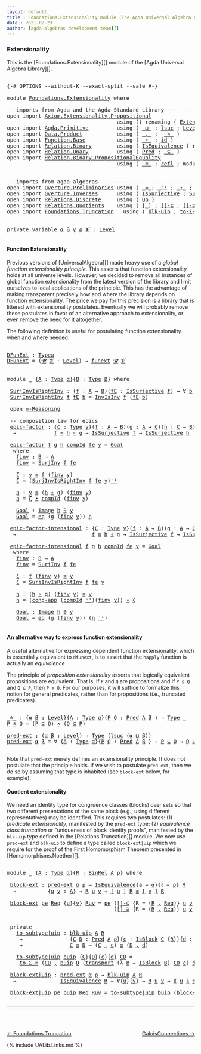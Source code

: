 ```yaml
---
layout: default
title : Foundations.Extensionality module (The Agda Universal Algebra Library)
date : 2021-02-23
author: [agda-algebras development team][]
---
```


### <a id="extensionality">Extensionality</a>

This is the [Foundations.Extensionality][] module of the [Agda Universal Algebra Library][].

<pre class="Agda">

<a id="321" class="Symbol">{-#</a> <a id="325" class="Keyword">OPTIONS</a> <a id="333" class="Pragma">--without-K</a> <a id="345" class="Pragma">--exact-split</a> <a id="359" class="Pragma">--safe</a> <a id="366" class="Symbol">#-}</a>

<a id="371" class="Keyword">module</a> <a id="378" href="Foundations.Extensionality.html" class="Module">Foundations.Extensionality</a> <a id="405" class="Keyword">where</a>

<a id="412" class="Comment">-- imports from Agda and the Agda Standard Library ------------------------------------</a>
<a id="500" class="Keyword">open</a> <a id="505" class="Keyword">import</a> <a id="512" href="Axiom.Extensionality.Propositional.html" class="Module">Axiom.Extensionality.Propositional</a>
                                   <a id="582" class="Keyword">using</a> <a id="588" class="Symbol">()</a> <a id="591" class="Keyword">renaming</a> <a id="600" class="Symbol">(</a> <a id="602" href="Axiom.Extensionality.Propositional.html#741" class="Function">Extensionality</a> <a id="617" class="Symbol">to</a> <a id="620" class="Function">funext</a> <a id="627" class="Symbol">)</a>
<a id="629" class="Keyword">open</a> <a id="634" class="Keyword">import</a> <a id="641" href="Agda.Primitive.html" class="Module">Agda.Primitive</a>         <a id="664" class="Keyword">using</a> <a id="670" class="Symbol">(</a> <a id="672" href="Agda.Primitive.html#810" class="Primitive Operator">_⊔_</a> <a id="676" class="Symbol">;</a> <a id="678" href="Agda.Primitive.html#780" class="Primitive">lsuc</a> <a id="683" class="Symbol">;</a> <a id="685" href="Agda.Primitive.html#597" class="Postulate">Level</a> <a id="691" class="Symbol">)</a> <a id="693" class="Keyword">renaming</a> <a id="702" class="Symbol">(</a> <a id="704" href="Agda.Primitive.html#326" class="Primitive">Set</a> <a id="708" class="Symbol">to</a> <a id="711" class="Primitive">Type</a> <a id="716" class="Symbol">;</a> <a id="718" href="Agda.Primitive.html#381" class="Primitive">Setω</a> <a id="723" class="Symbol">to</a> <a id="726" class="Primitive">Typeω</a> <a id="732" class="Symbol">)</a>
<a id="734" class="Keyword">open</a> <a id="739" class="Keyword">import</a> <a id="746" href="Data.Product.html" class="Module">Data.Product</a>           <a id="769" class="Keyword">using</a> <a id="775" class="Symbol">(</a> <a id="777" href="Agda.Builtin.Sigma.html#236" class="InductiveConstructor Operator">_,_</a> <a id="781" class="Symbol">;</a>  <a id="784" href="Data.Product.html#1167" class="Function Operator">_×_</a> <a id="788" class="Symbol">)</a>
<a id="790" class="Keyword">open</a> <a id="795" class="Keyword">import</a> <a id="802" href="Function.Base.html" class="Module">Function.Base</a>          <a id="825" class="Keyword">using</a> <a id="831" class="Symbol">(</a> <a id="833" href="Function.Base.html#1031" class="Function Operator">_∘_</a> <a id="837" class="Symbol">;</a> <a id="839" href="Function.Base.html#615" class="Function">id</a> <a id="842" class="Symbol">)</a>
<a id="844" class="Keyword">open</a> <a id="849" class="Keyword">import</a> <a id="856" href="Relation.Binary.html" class="Module">Relation.Binary</a>        <a id="879" class="Keyword">using</a> <a id="885" class="Symbol">(</a> <a id="887" href="Relation.Binary.Structures.html#1522" class="Record">IsEquivalence</a> <a id="901" class="Symbol">)</a> <a id="903" class="Keyword">renaming</a> <a id="912" class="Symbol">(</a> <a id="914" href="Relation.Binary.Core.html#882" class="Function">Rel</a> <a id="918" class="Symbol">to</a> <a id="921" class="Function">BinRel</a> <a id="928" class="Symbol">)</a>
<a id="930" class="Keyword">open</a> <a id="935" class="Keyword">import</a> <a id="942" href="Relation.Unary.html" class="Module">Relation.Unary</a>         <a id="965" class="Keyword">using</a> <a id="971" class="Symbol">(</a> <a id="973" href="Relation.Unary.html#1101" class="Function">Pred</a> <a id="978" class="Symbol">;</a> <a id="980" href="Relation.Unary.html#1742" class="Function Operator">_⊆_</a> <a id="984" class="Symbol">)</a>
<a id="986" class="Keyword">open</a> <a id="991" class="Keyword">import</a> <a id="998" href="Relation.Binary.PropositionalEquality.html" class="Module">Relation.Binary.PropositionalEquality</a>
                                   <a id="1071" class="Keyword">using</a> <a id="1077" class="Symbol">(</a> <a id="1079" href="Agda.Builtin.Equality.html#151" class="Datatype Operator">_≡_</a> <a id="1083" class="Symbol">;</a> <a id="1085" href="Agda.Builtin.Equality.html#208" class="InductiveConstructor">refl</a> <a id="1090" class="Symbol">;</a> <a id="1092" class="Keyword">module</a> <a id="1099" href="Relation.Binary.PropositionalEquality.Core.html#2708" class="Module">≡-Reasoning</a> <a id="1111" class="Symbol">;</a> <a id="1113" href="Relation.Binary.PropositionalEquality.Core.html#1461" class="Function">cong-app</a> <a id="1122" class="Symbol">)</a>


<a id="1126" class="Comment">-- imports from agda-algebras --------------------------------------------------------------</a>
<a id="1219" class="Keyword">open</a> <a id="1224" class="Keyword">import</a> <a id="1231" href="Overture.Preliminaries.html" class="Module">Overture.Preliminaries</a> <a id="1254" class="Keyword">using</a> <a id="1260" class="Symbol">(</a> <a id="1262" href="Overture.Preliminaries.html#9370" class="Function Operator">_≈_</a><a id="1265" class="Symbol">;</a> <a id="1267" href="Overture.Preliminaries.html#4949" class="Function Operator">_⁻¹</a> <a id="1271" class="Symbol">;</a> <a id="1273" href="Overture.Preliminaries.html#5275" class="Function Operator">_∙_</a> <a id="1277" class="Symbol">;</a> <a id="1279" href="Overture.Preliminaries.html#10089" class="Function">transport</a> <a id="1289" class="Symbol">)</a>
<a id="1291" class="Keyword">open</a> <a id="1296" class="Keyword">import</a> <a id="1303" href="Overture.Inverses.html" class="Module">Overture.Inverses</a>      <a id="1326" class="Keyword">using</a> <a id="1332" class="Symbol">(</a> <a id="1334" href="Overture.Inverses.html#3227" class="Function">IsSurjective</a> <a id="1347" class="Symbol">;</a> <a id="1349" href="Overture.Inverses.html#3483" class="Function">SurjInv</a> <a id="1357" class="Symbol">;</a> <a id="1359" href="Overture.Inverses.html#1934" class="Function">InvIsInv</a> <a id="1368" class="Symbol">;</a> <a id="1370" href="Overture.Inverses.html#1171" class="Datatype Operator">Image_∋_</a> <a id="1379" class="Symbol">;</a> <a id="1381" href="Overture.Inverses.html#1219" class="InductiveConstructor">eq</a> <a id="1384" class="Symbol">)</a>
<a id="1386" class="Keyword">open</a> <a id="1391" class="Keyword">import</a> <a id="1398" href="Relations.Discrete.html" class="Module">Relations.Discrete</a>     <a id="1421" class="Keyword">using</a> <a id="1427" class="Symbol">(</a> <a id="1429" href="Relations.Discrete.html#5506" class="Function">Op</a> <a id="1432" class="Symbol">)</a>
<a id="1434" class="Keyword">open</a> <a id="1439" class="Keyword">import</a> <a id="1446" href="Relations.Quotients.html" class="Module">Relations.Quotients</a>    <a id="1469" class="Keyword">using</a> <a id="1475" class="Symbol">(</a> <a id="1477" href="Relations.Quotients.html#3797" class="Function Operator">[_]</a> <a id="1481" class="Symbol">;</a> <a id="1483" href="Relations.Quotients.html#5698" class="Function">[]-⊆</a> <a id="1488" class="Symbol">;</a> <a id="1490" href="Relations.Quotients.html#5849" class="Function">[]-⊇</a> <a id="1495" class="Symbol">;</a> <a id="1497" href="Relations.Quotients.html#4462" class="Record">IsBlock</a> <a id="1505" class="Symbol">;</a> <a id="1507" href="Relations.Quotients.html#5179" class="Function Operator">⟪_⟫</a> <a id="1511" class="Symbol">)</a>
<a id="1513" class="Keyword">open</a> <a id="1518" class="Keyword">import</a> <a id="1525" href="Foundations.Truncation.html" class="Module">Foundations.Truncation</a>   <a id="1550" class="Keyword">using</a> <a id="1556" class="Symbol">(</a> <a id="1558" href="Foundations.Truncation.html#10844" class="Function">blk-uip</a> <a id="1566" class="Symbol">;</a> <a id="1568" href="Foundations.Truncation.html#7038" class="Function">to-Σ-≡</a> <a id="1575" class="Symbol">)</a>


<a id="1579" class="Keyword">private</a> <a id="1587" class="Keyword">variable</a> <a id="1596" href="Foundations.Extensionality.html#1596" class="Generalizable">α</a> <a id="1598" href="Foundations.Extensionality.html#1598" class="Generalizable">β</a> <a id="1600" href="Foundations.Extensionality.html#1600" class="Generalizable">γ</a> <a id="1602" href="Foundations.Extensionality.html#1602" class="Generalizable">ρ</a> <a id="1604" href="Foundations.Extensionality.html#1604" class="Generalizable">𝓥</a> <a id="1606" class="Symbol">:</a> <a id="1608" href="Agda.Primitive.html#597" class="Postulate">Level</a>

</pre>

#### <a id="function-extensionality">Function Extensionality</a>


Previous versions of [UniversalAlgebra][] made heavy use of a *global function extensionality principle*. This asserts that function extensionality holds at all universe levels.
However, we decided to remove all instances of global function extensionality from the latest version of the library and limit ourselves to local applications of the principle. This has the advantage of making transparent precisely how and where the library depends on function extensionality. The price we pay for this precision is a library that is littered with extensionality postulates. Eventually we will probably remove these postulates in favor of an alternative approach to extensionality, or even remove the need for it altogether.

The following definition is useful for postulating function extensionality when and where needed.

<pre class="Agda">

<a id="DFunExt"></a><a id="2528" href="Foundations.Extensionality.html#2528" class="Function">DFunExt</a> <a id="2536" class="Symbol">:</a> <a id="2538" href="Foundations.Extensionality.html#726" class="Primitive">Typeω</a>
<a id="2544" href="Foundations.Extensionality.html#2528" class="Function">DFunExt</a> <a id="2552" class="Symbol">=</a> <a id="2554" class="Symbol">(</a><a id="2555" href="Foundations.Extensionality.html#2555" class="Bound">𝓤</a> <a id="2557" href="Foundations.Extensionality.html#2557" class="Bound">𝓥</a> <a id="2559" class="Symbol">:</a> <a id="2561" href="Agda.Primitive.html#597" class="Postulate">Level</a><a id="2566" class="Symbol">)</a> <a id="2568" class="Symbol">→</a> <a id="2570" href="Foundations.Extensionality.html#620" class="Function">funext</a> <a id="2577" href="Foundations.Extensionality.html#2555" class="Bound">𝓤</a> <a id="2579" href="Foundations.Extensionality.html#2557" class="Bound">𝓥</a>


<a id="2583" class="Keyword">module</a> <a id="2590" href="Foundations.Extensionality.html#2590" class="Module">_</a> <a id="2592" class="Symbol">{</a><a id="2593" href="Foundations.Extensionality.html#2593" class="Bound">A</a> <a id="2595" class="Symbol">:</a> <a id="2597" href="Foundations.Extensionality.html#711" class="Primitive">Type</a> <a id="2602" href="Foundations.Extensionality.html#1596" class="Generalizable">α</a><a id="2603" class="Symbol">}{</a><a id="2605" href="Foundations.Extensionality.html#2605" class="Bound">B</a> <a id="2607" class="Symbol">:</a> <a id="2609" href="Foundations.Extensionality.html#711" class="Primitive">Type</a> <a id="2614" href="Foundations.Extensionality.html#1598" class="Generalizable">β</a><a id="2615" class="Symbol">}</a> <a id="2617" class="Keyword">where</a>

 <a id="2625" href="Foundations.Extensionality.html#2625" class="Function">SurjInvIsRightInv</a> <a id="2643" class="Symbol">:</a> <a id="2645" class="Symbol">(</a><a id="2646" href="Foundations.Extensionality.html#2646" class="Bound">f</a> <a id="2648" class="Symbol">:</a> <a id="2650" href="Foundations.Extensionality.html#2593" class="Bound">A</a> <a id="2652" class="Symbol">→</a> <a id="2654" href="Foundations.Extensionality.html#2605" class="Bound">B</a><a id="2655" class="Symbol">)(</a><a id="2657" href="Foundations.Extensionality.html#2657" class="Bound">fE</a> <a id="2660" class="Symbol">:</a> <a id="2662" href="Overture.Inverses.html#3227" class="Function">IsSurjective</a> <a id="2675" href="Foundations.Extensionality.html#2646" class="Bound">f</a><a id="2676" class="Symbol">)</a> <a id="2678" class="Symbol">→</a> <a id="2680" class="Symbol">∀</a> <a id="2682" href="Foundations.Extensionality.html#2682" class="Bound">b</a> <a id="2684" class="Symbol">→</a> <a id="2686" href="Foundations.Extensionality.html#2646" class="Bound">f</a> <a id="2688" class="Symbol">((</a><a id="2690" href="Overture.Inverses.html#3483" class="Function">SurjInv</a> <a id="2698" href="Foundations.Extensionality.html#2646" class="Bound">f</a> <a id="2700" href="Foundations.Extensionality.html#2657" class="Bound">fE</a><a id="2702" class="Symbol">)</a> <a id="2704" href="Foundations.Extensionality.html#2682" class="Bound">b</a><a id="2705" class="Symbol">)</a> <a id="2707" href="Agda.Builtin.Equality.html#151" class="Datatype Operator">≡</a> <a id="2709" href="Foundations.Extensionality.html#2682" class="Bound">b</a>
 <a id="2712" href="Foundations.Extensionality.html#2625" class="Function">SurjInvIsRightInv</a> <a id="2730" href="Foundations.Extensionality.html#2730" class="Bound">f</a> <a id="2732" href="Foundations.Extensionality.html#2732" class="Bound">fE</a> <a id="2735" href="Foundations.Extensionality.html#2735" class="Bound">b</a> <a id="2737" class="Symbol">=</a> <a id="2739" href="Overture.Inverses.html#1934" class="Function">InvIsInv</a> <a id="2748" href="Foundations.Extensionality.html#2730" class="Bound">f</a> <a id="2750" class="Symbol">(</a><a id="2751" href="Foundations.Extensionality.html#2732" class="Bound">fE</a> <a id="2754" href="Foundations.Extensionality.html#2735" class="Bound">b</a><a id="2755" class="Symbol">)</a>

 <a id="2759" class="Keyword">open</a> <a id="2764" href="Relation.Binary.PropositionalEquality.Core.html#2708" class="Module">≡-Reasoning</a>

 <a id="2778" class="Comment">-- composition law for epics</a>
 <a id="2808" href="Foundations.Extensionality.html#2808" class="Function">epic-factor</a> <a id="2820" class="Symbol">:</a> <a id="2822" class="Symbol">{</a><a id="2823" href="Foundations.Extensionality.html#2823" class="Bound">C</a> <a id="2825" class="Symbol">:</a> <a id="2827" href="Foundations.Extensionality.html#711" class="Primitive">Type</a> <a id="2832" href="Foundations.Extensionality.html#1600" class="Generalizable">γ</a><a id="2833" class="Symbol">}(</a><a id="2835" href="Foundations.Extensionality.html#2835" class="Bound">f</a> <a id="2837" class="Symbol">:</a> <a id="2839" href="Foundations.Extensionality.html#2593" class="Bound">A</a> <a id="2841" class="Symbol">→</a> <a id="2843" href="Foundations.Extensionality.html#2605" class="Bound">B</a><a id="2844" class="Symbol">)(</a><a id="2846" href="Foundations.Extensionality.html#2846" class="Bound">g</a> <a id="2848" class="Symbol">:</a> <a id="2850" href="Foundations.Extensionality.html#2593" class="Bound">A</a> <a id="2852" class="Symbol">→</a> <a id="2854" href="Foundations.Extensionality.html#2823" class="Bound">C</a><a id="2855" class="Symbol">)(</a><a id="2857" href="Foundations.Extensionality.html#2857" class="Bound">h</a> <a id="2859" class="Symbol">:</a> <a id="2861" href="Foundations.Extensionality.html#2823" class="Bound">C</a> <a id="2863" class="Symbol">→</a> <a id="2865" href="Foundations.Extensionality.html#2605" class="Bound">B</a><a id="2866" class="Symbol">)</a>
  <a id="2870" class="Symbol">→</a>            <a id="2883" href="Foundations.Extensionality.html#2835" class="Bound">f</a> <a id="2885" href="Overture.Preliminaries.html#9370" class="Function Operator">≈</a> <a id="2887" href="Foundations.Extensionality.html#2857" class="Bound">h</a> <a id="2889" href="Function.Base.html#1031" class="Function Operator">∘</a> <a id="2891" href="Foundations.Extensionality.html#2846" class="Bound">g</a> <a id="2893" class="Symbol">→</a> <a id="2895" href="Overture.Inverses.html#3227" class="Function">IsSurjective</a> <a id="2908" href="Foundations.Extensionality.html#2835" class="Bound">f</a> <a id="2910" class="Symbol">→</a> <a id="2912" href="Overture.Inverses.html#3227" class="Function">IsSurjective</a> <a id="2925" href="Foundations.Extensionality.html#2857" class="Bound">h</a>

 <a id="2929" href="Foundations.Extensionality.html#2808" class="Function">epic-factor</a> <a id="2941" href="Foundations.Extensionality.html#2941" class="Bound">f</a> <a id="2943" href="Foundations.Extensionality.html#2943" class="Bound">g</a> <a id="2945" href="Foundations.Extensionality.html#2945" class="Bound">h</a> <a id="2947" href="Foundations.Extensionality.html#2947" class="Bound">compId</a> <a id="2954" href="Foundations.Extensionality.html#2954" class="Bound">fe</a> <a id="2957" href="Foundations.Extensionality.html#2957" class="Bound">y</a> <a id="2959" class="Symbol">=</a> <a id="2961" href="Foundations.Extensionality.html#3132" class="Function">Goal</a>
  <a id="2968" class="Keyword">where</a>
   <a id="2977" href="Foundations.Extensionality.html#2977" class="Function">finv</a> <a id="2982" class="Symbol">:</a> <a id="2984" href="Foundations.Extensionality.html#2605" class="Bound">B</a> <a id="2986" class="Symbol">→</a> <a id="2988" href="Foundations.Extensionality.html#2593" class="Bound">A</a>
   <a id="2993" href="Foundations.Extensionality.html#2977" class="Function">finv</a> <a id="2998" class="Symbol">=</a> <a id="3000" href="Overture.Inverses.html#3483" class="Function">SurjInv</a> <a id="3008" href="Foundations.Extensionality.html#2941" class="Bound">f</a> <a id="3010" href="Foundations.Extensionality.html#2954" class="Bound">fe</a>

   <a id="3017" href="Foundations.Extensionality.html#3017" class="Function">ζ</a> <a id="3019" class="Symbol">:</a> <a id="3021" href="Foundations.Extensionality.html#2957" class="Bound">y</a> <a id="3023" href="Agda.Builtin.Equality.html#151" class="Datatype Operator">≡</a> <a id="3025" href="Foundations.Extensionality.html#2941" class="Bound">f</a> <a id="3027" class="Symbol">(</a><a id="3028" href="Foundations.Extensionality.html#2977" class="Function">finv</a> <a id="3033" href="Foundations.Extensionality.html#2957" class="Bound">y</a><a id="3034" class="Symbol">)</a>
   <a id="3039" href="Foundations.Extensionality.html#3017" class="Function">ζ</a> <a id="3041" class="Symbol">=</a> <a id="3043" class="Symbol">(</a><a id="3044" href="Foundations.Extensionality.html#2625" class="Function">SurjInvIsRightInv</a> <a id="3062" href="Foundations.Extensionality.html#2941" class="Bound">f</a> <a id="3064" href="Foundations.Extensionality.html#2954" class="Bound">fe</a> <a id="3067" href="Foundations.Extensionality.html#2957" class="Bound">y</a><a id="3068" class="Symbol">)</a><a id="3069" href="Overture.Preliminaries.html#4949" class="Function Operator">⁻¹</a>

   <a id="3076" href="Foundations.Extensionality.html#3076" class="Function">η</a> <a id="3078" class="Symbol">:</a> <a id="3080" href="Foundations.Extensionality.html#2957" class="Bound">y</a> <a id="3082" href="Agda.Builtin.Equality.html#151" class="Datatype Operator">≡</a> <a id="3084" class="Symbol">(</a><a id="3085" href="Foundations.Extensionality.html#2945" class="Bound">h</a> <a id="3087" href="Function.Base.html#1031" class="Function Operator">∘</a> <a id="3089" href="Foundations.Extensionality.html#2943" class="Bound">g</a><a id="3090" class="Symbol">)</a> <a id="3092" class="Symbol">(</a><a id="3093" href="Foundations.Extensionality.html#2977" class="Function">finv</a> <a id="3098" href="Foundations.Extensionality.html#2957" class="Bound">y</a><a id="3099" class="Symbol">)</a>
   <a id="3104" href="Foundations.Extensionality.html#3076" class="Function">η</a> <a id="3106" class="Symbol">=</a> <a id="3108" href="Foundations.Extensionality.html#3017" class="Function">ζ</a> <a id="3110" href="Overture.Preliminaries.html#5275" class="Function Operator">∙</a> <a id="3112" href="Foundations.Extensionality.html#2947" class="Bound">compId</a> <a id="3119" class="Symbol">(</a><a id="3120" href="Foundations.Extensionality.html#2977" class="Function">finv</a> <a id="3125" href="Foundations.Extensionality.html#2957" class="Bound">y</a><a id="3126" class="Symbol">)</a>

   <a id="3132" href="Foundations.Extensionality.html#3132" class="Function">Goal</a> <a id="3137" class="Symbol">:</a> <a id="3139" href="Overture.Inverses.html#1171" class="Datatype Operator">Image</a> <a id="3145" href="Foundations.Extensionality.html#2945" class="Bound">h</a> <a id="3147" href="Overture.Inverses.html#1171" class="Datatype Operator">∋</a> <a id="3149" href="Foundations.Extensionality.html#2957" class="Bound">y</a>
   <a id="3154" href="Foundations.Extensionality.html#3132" class="Function">Goal</a> <a id="3159" class="Symbol">=</a> <a id="3161" href="Overture.Inverses.html#1219" class="InductiveConstructor">eq</a> <a id="3164" class="Symbol">(</a><a id="3165" href="Foundations.Extensionality.html#2943" class="Bound">g</a> <a id="3167" class="Symbol">(</a><a id="3168" href="Foundations.Extensionality.html#2977" class="Function">finv</a> <a id="3173" href="Foundations.Extensionality.html#2957" class="Bound">y</a><a id="3174" class="Symbol">))</a> <a id="3177" href="Foundations.Extensionality.html#3076" class="Function">η</a>

 <a id="3181" href="Foundations.Extensionality.html#3181" class="Function">epic-factor-intensional</a> <a id="3205" class="Symbol">:</a> <a id="3207" class="Symbol">{</a><a id="3208" href="Foundations.Extensionality.html#3208" class="Bound">C</a> <a id="3210" class="Symbol">:</a> <a id="3212" href="Foundations.Extensionality.html#711" class="Primitive">Type</a> <a id="3217" href="Foundations.Extensionality.html#1600" class="Generalizable">γ</a><a id="3218" class="Symbol">}(</a><a id="3220" href="Foundations.Extensionality.html#3220" class="Bound">f</a> <a id="3222" class="Symbol">:</a> <a id="3224" href="Foundations.Extensionality.html#2593" class="Bound">A</a> <a id="3226" class="Symbol">→</a> <a id="3228" href="Foundations.Extensionality.html#2605" class="Bound">B</a><a id="3229" class="Symbol">)(</a><a id="3231" href="Foundations.Extensionality.html#3231" class="Bound">g</a> <a id="3233" class="Symbol">:</a> <a id="3235" href="Foundations.Extensionality.html#2593" class="Bound">A</a> <a id="3237" class="Symbol">→</a> <a id="3239" href="Foundations.Extensionality.html#3208" class="Bound">C</a><a id="3240" class="Symbol">)(</a><a id="3242" href="Foundations.Extensionality.html#3242" class="Bound">h</a> <a id="3244" class="Symbol">:</a> <a id="3246" href="Foundations.Extensionality.html#3208" class="Bound">C</a> <a id="3248" class="Symbol">→</a> <a id="3250" href="Foundations.Extensionality.html#2605" class="Bound">B</a><a id="3251" class="Symbol">)</a>
  <a id="3255" class="Symbol">→</a>                        <a id="3280" href="Foundations.Extensionality.html#3220" class="Bound">f</a> <a id="3282" href="Agda.Builtin.Equality.html#151" class="Datatype Operator">≡</a> <a id="3284" href="Foundations.Extensionality.html#3242" class="Bound">h</a> <a id="3286" href="Function.Base.html#1031" class="Function Operator">∘</a> <a id="3288" href="Foundations.Extensionality.html#3231" class="Bound">g</a> <a id="3290" class="Symbol">→</a> <a id="3292" href="Overture.Inverses.html#3227" class="Function">IsSurjective</a> <a id="3305" href="Foundations.Extensionality.html#3220" class="Bound">f</a> <a id="3307" class="Symbol">→</a> <a id="3309" href="Overture.Inverses.html#3227" class="Function">IsSurjective</a> <a id="3322" href="Foundations.Extensionality.html#3242" class="Bound">h</a>

 <a id="3326" href="Foundations.Extensionality.html#3181" class="Function">epic-factor-intensional</a> <a id="3350" href="Foundations.Extensionality.html#3350" class="Bound">f</a> <a id="3352" href="Foundations.Extensionality.html#3352" class="Bound">g</a> <a id="3354" href="Foundations.Extensionality.html#3354" class="Bound">h</a> <a id="3356" href="Foundations.Extensionality.html#3356" class="Bound">compId</a> <a id="3363" href="Foundations.Extensionality.html#3363" class="Bound">fe</a> <a id="3366" href="Foundations.Extensionality.html#3366" class="Bound">y</a> <a id="3368" class="Symbol">=</a> <a id="3370" href="Foundations.Extensionality.html#3552" class="Function">Goal</a>
  <a id="3377" class="Keyword">where</a>
   <a id="3386" href="Foundations.Extensionality.html#3386" class="Function">finv</a> <a id="3391" class="Symbol">:</a> <a id="3393" href="Foundations.Extensionality.html#2605" class="Bound">B</a> <a id="3395" class="Symbol">→</a> <a id="3397" href="Foundations.Extensionality.html#2593" class="Bound">A</a>
   <a id="3402" href="Foundations.Extensionality.html#3386" class="Function">finv</a> <a id="3407" class="Symbol">=</a> <a id="3409" href="Overture.Inverses.html#3483" class="Function">SurjInv</a> <a id="3417" href="Foundations.Extensionality.html#3350" class="Bound">f</a> <a id="3419" href="Foundations.Extensionality.html#3363" class="Bound">fe</a>

   <a id="3426" href="Foundations.Extensionality.html#3426" class="Function">ζ</a> <a id="3428" class="Symbol">:</a> <a id="3430" href="Foundations.Extensionality.html#3350" class="Bound">f</a> <a id="3432" class="Symbol">(</a><a id="3433" href="Foundations.Extensionality.html#3386" class="Function">finv</a> <a id="3438" href="Foundations.Extensionality.html#3366" class="Bound">y</a><a id="3439" class="Symbol">)</a> <a id="3441" href="Agda.Builtin.Equality.html#151" class="Datatype Operator">≡</a> <a id="3443" href="Foundations.Extensionality.html#3366" class="Bound">y</a>
   <a id="3448" href="Foundations.Extensionality.html#3426" class="Function">ζ</a> <a id="3450" class="Symbol">=</a> <a id="3452" href="Foundations.Extensionality.html#2625" class="Function">SurjInvIsRightInv</a> <a id="3470" href="Foundations.Extensionality.html#3350" class="Bound">f</a> <a id="3472" href="Foundations.Extensionality.html#3363" class="Bound">fe</a> <a id="3475" href="Foundations.Extensionality.html#3366" class="Bound">y</a>

   <a id="3481" href="Foundations.Extensionality.html#3481" class="Function">η</a> <a id="3483" class="Symbol">:</a> <a id="3485" class="Symbol">(</a><a id="3486" href="Foundations.Extensionality.html#3354" class="Bound">h</a> <a id="3488" href="Function.Base.html#1031" class="Function Operator">∘</a> <a id="3490" href="Foundations.Extensionality.html#3352" class="Bound">g</a><a id="3491" class="Symbol">)</a> <a id="3493" class="Symbol">(</a><a id="3494" href="Foundations.Extensionality.html#3386" class="Function">finv</a> <a id="3499" href="Foundations.Extensionality.html#3366" class="Bound">y</a><a id="3500" class="Symbol">)</a> <a id="3502" href="Agda.Builtin.Equality.html#151" class="Datatype Operator">≡</a> <a id="3504" href="Foundations.Extensionality.html#3366" class="Bound">y</a>
   <a id="3509" href="Foundations.Extensionality.html#3481" class="Function">η</a> <a id="3511" class="Symbol">=</a> <a id="3513" class="Symbol">(</a><a id="3514" href="Relation.Binary.PropositionalEquality.Core.html#1461" class="Function">cong-app</a> <a id="3523" class="Symbol">(</a><a id="3524" href="Foundations.Extensionality.html#3356" class="Bound">compId</a> <a id="3531" href="Overture.Preliminaries.html#4949" class="Function Operator">⁻¹</a><a id="3533" class="Symbol">)(</a><a id="3535" href="Foundations.Extensionality.html#3386" class="Function">finv</a> <a id="3540" href="Foundations.Extensionality.html#3366" class="Bound">y</a><a id="3541" class="Symbol">))</a> <a id="3544" href="Overture.Preliminaries.html#5275" class="Function Operator">∙</a> <a id="3546" href="Foundations.Extensionality.html#3426" class="Function">ζ</a>

   <a id="3552" href="Foundations.Extensionality.html#3552" class="Function">Goal</a> <a id="3557" class="Symbol">:</a> <a id="3559" href="Overture.Inverses.html#1171" class="Datatype Operator">Image</a> <a id="3565" href="Foundations.Extensionality.html#3354" class="Bound">h</a> <a id="3567" href="Overture.Inverses.html#1171" class="Datatype Operator">∋</a> <a id="3569" href="Foundations.Extensionality.html#3366" class="Bound">y</a>
   <a id="3574" href="Foundations.Extensionality.html#3552" class="Function">Goal</a> <a id="3579" class="Symbol">=</a> <a id="3581" href="Overture.Inverses.html#1219" class="InductiveConstructor">eq</a> <a id="3584" class="Symbol">(</a><a id="3585" href="Foundations.Extensionality.html#3352" class="Bound">g</a> <a id="3587" class="Symbol">(</a><a id="3588" href="Foundations.Extensionality.html#3386" class="Function">finv</a> <a id="3593" href="Foundations.Extensionality.html#3366" class="Bound">y</a><a id="3594" class="Symbol">))</a> <a id="3597" class="Symbol">(</a><a id="3598" href="Foundations.Extensionality.html#3481" class="Function">η</a> <a id="3600" href="Overture.Preliminaries.html#4949" class="Function Operator">⁻¹</a><a id="3602" class="Symbol">)</a>

</pre>


#### <a id="an-alternative-way-to-express-function-extensionality">An alternative way to express function extensionality</a>

A useful alternative for expressing dependent function extensionality, which is essentially equivalent to `dfunext`, is to assert that the `happly` function is actually an *equivalence*.


The principle of *proposition extensionality* asserts that logically equivalent propositions are equivalent.  That is, if `P` and `Q` are propositions and if `P ⊆ Q` and `Q ⊆ P`, then `P ≡ Q`. For our purposes, it will suffice to formalize this notion for general predicates, rather than for propositions (i.e., truncated predicates).

<pre class="Agda">

<a id="_≐_"></a><a id="4283" href="Foundations.Extensionality.html#4283" class="Function Operator">_≐_</a> <a id="4287" class="Symbol">:</a> <a id="4289" class="Symbol">{</a><a id="4290" href="Foundations.Extensionality.html#4290" class="Bound">α</a> <a id="4292" href="Foundations.Extensionality.html#4292" class="Bound">β</a> <a id="4294" class="Symbol">:</a> <a id="4296" href="Agda.Primitive.html#597" class="Postulate">Level</a><a id="4301" class="Symbol">}{</a><a id="4303" href="Foundations.Extensionality.html#4303" class="Bound">A</a> <a id="4305" class="Symbol">:</a> <a id="4307" href="Foundations.Extensionality.html#711" class="Primitive">Type</a> <a id="4312" href="Foundations.Extensionality.html#4290" class="Bound">α</a><a id="4313" class="Symbol">}(</a><a id="4315" href="Foundations.Extensionality.html#4315" class="Bound">P</a> <a id="4317" href="Foundations.Extensionality.html#4317" class="Bound">Q</a> <a id="4319" class="Symbol">:</a> <a id="4321" href="Relation.Unary.html#1101" class="Function">Pred</a> <a id="4326" href="Foundations.Extensionality.html#4303" class="Bound">A</a> <a id="4328" href="Foundations.Extensionality.html#4292" class="Bound">β</a> <a id="4330" class="Symbol">)</a> <a id="4332" class="Symbol">→</a> <a id="4334" href="Foundations.Extensionality.html#711" class="Primitive">Type</a> <a id="4339" class="Symbol">_</a>
<a id="4341" href="Foundations.Extensionality.html#4341" class="Bound">P</a> <a id="4343" href="Foundations.Extensionality.html#4283" class="Function Operator">≐</a> <a id="4345" href="Foundations.Extensionality.html#4345" class="Bound">Q</a> <a id="4347" class="Symbol">=</a> <a id="4349" class="Symbol">(</a><a id="4350" href="Foundations.Extensionality.html#4341" class="Bound">P</a> <a id="4352" href="Relation.Unary.html#1742" class="Function Operator">⊆</a> <a id="4354" href="Foundations.Extensionality.html#4345" class="Bound">Q</a><a id="4355" class="Symbol">)</a> <a id="4357" href="Data.Product.html#1167" class="Function Operator">×</a> <a id="4359" class="Symbol">(</a><a id="4360" href="Foundations.Extensionality.html#4345" class="Bound">Q</a> <a id="4362" href="Relation.Unary.html#1742" class="Function Operator">⊆</a> <a id="4364" href="Foundations.Extensionality.html#4341" class="Bound">P</a><a id="4365" class="Symbol">)</a>

<a id="pred-ext"></a><a id="4368" href="Foundations.Extensionality.html#4368" class="Function">pred-ext</a> <a id="4377" class="Symbol">:</a> <a id="4379" class="Symbol">(</a><a id="4380" href="Foundations.Extensionality.html#4380" class="Bound">α</a> <a id="4382" href="Foundations.Extensionality.html#4382" class="Bound">β</a> <a id="4384" class="Symbol">:</a> <a id="4386" href="Agda.Primitive.html#597" class="Postulate">Level</a><a id="4391" class="Symbol">)</a> <a id="4393" class="Symbol">→</a> <a id="4395" href="Foundations.Extensionality.html#711" class="Primitive">Type</a> <a id="4400" class="Symbol">(</a><a id="4401" href="Agda.Primitive.html#780" class="Primitive">lsuc</a> <a id="4406" class="Symbol">(</a><a id="4407" href="Foundations.Extensionality.html#4380" class="Bound">α</a> <a id="4409" href="Agda.Primitive.html#810" class="Primitive Operator">⊔</a> <a id="4411" href="Foundations.Extensionality.html#4382" class="Bound">β</a><a id="4412" class="Symbol">))</a>
<a id="4415" href="Foundations.Extensionality.html#4368" class="Function">pred-ext</a> <a id="4424" href="Foundations.Extensionality.html#4424" class="Bound">α</a> <a id="4426" href="Foundations.Extensionality.html#4426" class="Bound">β</a> <a id="4428" class="Symbol">=</a> <a id="4430" class="Symbol">∀</a> <a id="4432" class="Symbol">{</a><a id="4433" href="Foundations.Extensionality.html#4433" class="Bound">A</a> <a id="4435" class="Symbol">:</a> <a id="4437" href="Foundations.Extensionality.html#711" class="Primitive">Type</a> <a id="4442" href="Foundations.Extensionality.html#4424" class="Bound">α</a><a id="4443" class="Symbol">}{</a><a id="4445" href="Foundations.Extensionality.html#4445" class="Bound">P</a> <a id="4447" href="Foundations.Extensionality.html#4447" class="Bound">Q</a> <a id="4449" class="Symbol">:</a> <a id="4451" href="Relation.Unary.html#1101" class="Function">Pred</a> <a id="4456" href="Foundations.Extensionality.html#4433" class="Bound">A</a> <a id="4458" href="Foundations.Extensionality.html#4426" class="Bound">β</a> <a id="4460" class="Symbol">}</a> <a id="4462" class="Symbol">→</a> <a id="4464" href="Foundations.Extensionality.html#4445" class="Bound">P</a> <a id="4466" href="Relation.Unary.html#1742" class="Function Operator">⊆</a> <a id="4468" href="Foundations.Extensionality.html#4447" class="Bound">Q</a> <a id="4470" class="Symbol">→</a> <a id="4472" href="Foundations.Extensionality.html#4447" class="Bound">Q</a> <a id="4474" href="Relation.Unary.html#1742" class="Function Operator">⊆</a> <a id="4476" href="Foundations.Extensionality.html#4445" class="Bound">P</a> <a id="4478" class="Symbol">→</a> <a id="4480" href="Foundations.Extensionality.html#4445" class="Bound">P</a> <a id="4482" href="Agda.Builtin.Equality.html#151" class="Datatype Operator">≡</a> <a id="4484" href="Foundations.Extensionality.html#4447" class="Bound">Q</a>

</pre>

Note that `pred-ext` merely defines an extensionality principle. It does not postulate that the principle holds.  If we wish to postulate `pred-ext`, then we do so by assuming that type is inhabited (see `block-ext` below, for example).


#### Quotient extensionality

We need an identity type for congruence classes (blocks) over sets so that two different presentations of the same block (e.g., using different representatives) may be identified.  This requires two postulates: (1) *predicate extensionality*, manifested by the `pred-ext` type; (2) *equivalence class truncation* or "uniqueness of block identity proofs", manifested by the `blk-uip` type defined in the [Relations.Truncation][] module. We now use `pred-ext` and `blk-uip` to define a type called `block-ext|uip` which we require for the proof of the First Homomorphism Theorem presented in [Homomorphisms.Noether][].

<pre class="Agda">

<a id="5400" class="Keyword">module</a> <a id="5407" href="Foundations.Extensionality.html#5407" class="Module">_</a> <a id="5409" class="Symbol">{</a><a id="5410" href="Foundations.Extensionality.html#5410" class="Bound">A</a> <a id="5412" class="Symbol">:</a> <a id="5414" href="Foundations.Extensionality.html#711" class="Primitive">Type</a> <a id="5419" href="Foundations.Extensionality.html#1596" class="Generalizable">α</a><a id="5420" class="Symbol">}{</a><a id="5422" href="Foundations.Extensionality.html#5422" class="Bound">R</a> <a id="5424" class="Symbol">:</a> <a id="5426" href="Foundations.Extensionality.html#921" class="Function">BinRel</a> <a id="5433" href="Foundations.Extensionality.html#5410" class="Bound">A</a> <a id="5435" href="Foundations.Extensionality.html#1602" class="Generalizable">ρ</a><a id="5436" class="Symbol">}</a> <a id="5438" class="Keyword">where</a>

 <a id="5446" href="Foundations.Extensionality.html#5446" class="Function">block-ext</a> <a id="5456" class="Symbol">:</a> <a id="5458" href="Foundations.Extensionality.html#4368" class="Function">pred-ext</a> <a id="5467" href="Foundations.Extensionality.html#5419" class="Bound">α</a> <a id="5469" href="Foundations.Extensionality.html#5435" class="Bound">ρ</a> <a id="5471" class="Symbol">→</a> <a id="5473" href="Relation.Binary.Structures.html#1522" class="Record">IsEquivalence</a><a id="5486" class="Symbol">{</a><a id="5487" class="Argument">a</a> <a id="5489" class="Symbol">=</a> <a id="5491" href="Foundations.Extensionality.html#5419" class="Bound">α</a><a id="5492" class="Symbol">}{</a><a id="5494" class="Argument">ℓ</a> <a id="5496" class="Symbol">=</a> <a id="5498" href="Foundations.Extensionality.html#5435" class="Bound">ρ</a><a id="5499" class="Symbol">}</a> <a id="5501" href="Foundations.Extensionality.html#5422" class="Bound">R</a>
  <a id="5505" class="Symbol">→</a>          <a id="5516" class="Symbol">{</a><a id="5517" href="Foundations.Extensionality.html#5517" class="Bound">u</a> <a id="5519" href="Foundations.Extensionality.html#5519" class="Bound">v</a> <a id="5521" class="Symbol">:</a> <a id="5523" href="Foundations.Extensionality.html#5410" class="Bound">A</a><a id="5524" class="Symbol">}</a> <a id="5526" class="Symbol">→</a> <a id="5528" href="Foundations.Extensionality.html#5422" class="Bound">R</a> <a id="5530" href="Foundations.Extensionality.html#5517" class="Bound">u</a> <a id="5532" href="Foundations.Extensionality.html#5519" class="Bound">v</a> <a id="5534" class="Symbol">→</a> <a id="5536" href="Relations.Quotients.html#3797" class="Function Operator">[</a> <a id="5538" href="Foundations.Extensionality.html#5517" class="Bound">u</a> <a id="5540" href="Relations.Quotients.html#3797" class="Function Operator">]</a> <a id="5542" href="Foundations.Extensionality.html#5422" class="Bound">R</a> <a id="5544" href="Agda.Builtin.Equality.html#151" class="Datatype Operator">≡</a> <a id="5546" href="Relations.Quotients.html#3797" class="Function Operator">[</a> <a id="5548" href="Foundations.Extensionality.html#5519" class="Bound">v</a> <a id="5550" href="Relations.Quotients.html#3797" class="Function Operator">]</a> <a id="5552" href="Foundations.Extensionality.html#5422" class="Bound">R</a>

 <a id="5556" href="Foundations.Extensionality.html#5446" class="Function">block-ext</a> <a id="5566" href="Foundations.Extensionality.html#5566" class="Bound">pe</a> <a id="5569" href="Foundations.Extensionality.html#5569" class="Bound">Req</a> <a id="5573" class="Symbol">{</a><a id="5574" href="Foundations.Extensionality.html#5574" class="Bound">u</a><a id="5575" class="Symbol">}{</a><a id="5577" href="Foundations.Extensionality.html#5577" class="Bound">v</a><a id="5578" class="Symbol">}</a> <a id="5580" href="Foundations.Extensionality.html#5580" class="Bound">Ruv</a> <a id="5584" class="Symbol">=</a> <a id="5586" href="Foundations.Extensionality.html#5566" class="Bound">pe</a> <a id="5589" class="Symbol">(</a><a id="5590" href="Relations.Quotients.html#5698" class="Function">[]-⊆</a> <a id="5595" class="Symbol">{</a><a id="5596" class="Argument">R</a> <a id="5598" class="Symbol">=</a> <a id="5600" class="Symbol">(</a><a id="5601" href="Foundations.Extensionality.html#5422" class="Bound">R</a> <a id="5603" href="Agda.Builtin.Sigma.html#236" class="InductiveConstructor Operator">,</a> <a id="5605" href="Foundations.Extensionality.html#5569" class="Bound">Req</a><a id="5608" class="Symbol">)}</a> <a id="5611" href="Foundations.Extensionality.html#5574" class="Bound">u</a> <a id="5613" href="Foundations.Extensionality.html#5577" class="Bound">v</a> <a id="5615" href="Foundations.Extensionality.html#5580" class="Bound">Ruv</a><a id="5618" class="Symbol">)</a>
                                  <a id="5654" class="Symbol">(</a><a id="5655" href="Relations.Quotients.html#5849" class="Function">[]-⊇</a> <a id="5660" class="Symbol">{</a><a id="5661" class="Argument">R</a> <a id="5663" class="Symbol">=</a> <a id="5665" class="Symbol">(</a><a id="5666" href="Foundations.Extensionality.html#5422" class="Bound">R</a> <a id="5668" href="Agda.Builtin.Sigma.html#236" class="InductiveConstructor Operator">,</a> <a id="5670" href="Foundations.Extensionality.html#5569" class="Bound">Req</a><a id="5673" class="Symbol">)}</a> <a id="5676" href="Foundations.Extensionality.html#5574" class="Bound">u</a> <a id="5678" href="Foundations.Extensionality.html#5577" class="Bound">v</a> <a id="5680" href="Foundations.Extensionality.html#5580" class="Bound">Ruv</a><a id="5683" class="Symbol">)</a>


 <a id="5688" class="Keyword">private</a>
   <a id="5699" href="Foundations.Extensionality.html#5699" class="Function">to-subtype|uip</a> <a id="5714" class="Symbol">:</a> <a id="5716" href="Foundations.Truncation.html#10844" class="Function">blk-uip</a> <a id="5724" href="Foundations.Extensionality.html#5410" class="Bound">A</a> <a id="5726" href="Foundations.Extensionality.html#5422" class="Bound">R</a>
    <a id="5732" class="Symbol">→</a>               <a id="5748" class="Symbol">{</a><a id="5749" href="Foundations.Extensionality.html#5749" class="Bound">C</a> <a id="5751" href="Foundations.Extensionality.html#5751" class="Bound">D</a> <a id="5753" class="Symbol">:</a> <a id="5755" href="Relation.Unary.html#1101" class="Function">Pred</a> <a id="5760" href="Foundations.Extensionality.html#5410" class="Bound">A</a> <a id="5762" href="Foundations.Extensionality.html#5435" class="Bound">ρ</a><a id="5763" class="Symbol">}{</a><a id="5765" href="Foundations.Extensionality.html#5765" class="Bound">c</a> <a id="5767" class="Symbol">:</a> <a id="5769" href="Relations.Quotients.html#4462" class="Record">IsBlock</a> <a id="5777" href="Foundations.Extensionality.html#5749" class="Bound">C</a> <a id="5779" class="Symbol">{</a><a id="5780" href="Foundations.Extensionality.html#5422" class="Bound">R</a><a id="5781" class="Symbol">}}{</a><a id="5784" href="Foundations.Extensionality.html#5784" class="Bound">d</a> <a id="5786" class="Symbol">:</a> <a id="5788" href="Relations.Quotients.html#4462" class="Record">IsBlock</a> <a id="5796" href="Foundations.Extensionality.html#5751" class="Bound">D</a> <a id="5798" class="Symbol">{</a><a id="5799" href="Foundations.Extensionality.html#5422" class="Bound">R</a><a id="5800" class="Symbol">}}</a>
    <a id="5807" class="Symbol">→</a>               <a id="5823" href="Foundations.Extensionality.html#5749" class="Bound">C</a> <a id="5825" href="Agda.Builtin.Equality.html#151" class="Datatype Operator">≡</a> <a id="5827" href="Foundations.Extensionality.html#5751" class="Bound">D</a> <a id="5829" class="Symbol">→</a> <a id="5831" class="Symbol">(</a><a id="5832" href="Foundations.Extensionality.html#5749" class="Bound">C</a> <a id="5834" href="Agda.Builtin.Sigma.html#236" class="InductiveConstructor Operator">,</a> <a id="5836" href="Foundations.Extensionality.html#5765" class="Bound">c</a><a id="5837" class="Symbol">)</a> <a id="5839" href="Agda.Builtin.Equality.html#151" class="Datatype Operator">≡</a> <a id="5841" class="Symbol">(</a><a id="5842" href="Foundations.Extensionality.html#5751" class="Bound">D</a> <a id="5844" href="Agda.Builtin.Sigma.html#236" class="InductiveConstructor Operator">,</a> <a id="5846" href="Foundations.Extensionality.html#5784" class="Bound">d</a><a id="5847" class="Symbol">)</a>

   <a id="5853" href="Foundations.Extensionality.html#5699" class="Function">to-subtype|uip</a> <a id="5868" href="Foundations.Extensionality.html#5868" class="Bound">buip</a> <a id="5873" class="Symbol">{</a><a id="5874" href="Foundations.Extensionality.html#5874" class="Bound">C</a><a id="5875" class="Symbol">}{</a><a id="5877" href="Foundations.Extensionality.html#5877" class="Bound">D</a><a id="5878" class="Symbol">}{</a><a id="5880" href="Foundations.Extensionality.html#5880" class="Bound">c</a><a id="5881" class="Symbol">}{</a><a id="5883" href="Foundations.Extensionality.html#5883" class="Bound">d</a><a id="5884" class="Symbol">}</a> <a id="5886" href="Foundations.Extensionality.html#5886" class="Bound">CD</a> <a id="5889" class="Symbol">=</a>
    <a id="5895" href="Foundations.Truncation.html#7038" class="Function">to-Σ-≡</a> <a id="5902" class="Symbol">(</a><a id="5903" href="Foundations.Extensionality.html#5886" class="Bound">CD</a> <a id="5906" href="Agda.Builtin.Sigma.html#236" class="InductiveConstructor Operator">,</a> <a id="5908" href="Foundations.Extensionality.html#5868" class="Bound">buip</a> <a id="5913" href="Foundations.Extensionality.html#5877" class="Bound">D</a> <a id="5915" class="Symbol">(</a><a id="5916" href="Overture.Preliminaries.html#10089" class="Function">transport</a> <a id="5926" class="Symbol">(λ</a> <a id="5929" href="Foundations.Extensionality.html#5929" class="Bound">B</a> <a id="5931" class="Symbol">→</a> <a id="5933" href="Relations.Quotients.html#4462" class="Record">IsBlock</a> <a id="5941" href="Foundations.Extensionality.html#5929" class="Bound">B</a><a id="5942" class="Symbol">)</a> <a id="5944" href="Foundations.Extensionality.html#5886" class="Bound">CD</a> <a id="5947" href="Foundations.Extensionality.html#5880" class="Bound">c</a><a id="5948" class="Symbol">)</a> <a id="5950" href="Foundations.Extensionality.html#5883" class="Bound">d</a><a id="5951" class="Symbol">)</a>

 <a id="5955" href="Foundations.Extensionality.html#5955" class="Function">block-ext|uip</a> <a id="5969" class="Symbol">:</a> <a id="5971" href="Foundations.Extensionality.html#4368" class="Function">pred-ext</a> <a id="5980" href="Foundations.Extensionality.html#5419" class="Bound">α</a> <a id="5982" href="Foundations.Extensionality.html#5435" class="Bound">ρ</a> <a id="5984" class="Symbol">→</a> <a id="5986" href="Foundations.Truncation.html#10844" class="Function">blk-uip</a> <a id="5994" href="Foundations.Extensionality.html#5410" class="Bound">A</a> <a id="5996" href="Foundations.Extensionality.html#5422" class="Bound">R</a>
  <a id="6000" class="Symbol">→</a>              <a id="6015" href="Relation.Binary.Structures.html#1522" class="Record">IsEquivalence</a> <a id="6029" href="Foundations.Extensionality.html#5422" class="Bound">R</a> <a id="6031" class="Symbol">→</a> <a id="6033" class="Symbol">∀{</a><a id="6035" href="Foundations.Extensionality.html#6035" class="Bound">u</a><a id="6036" class="Symbol">}{</a><a id="6038" href="Foundations.Extensionality.html#6038" class="Bound">v</a><a id="6039" class="Symbol">}</a> <a id="6041" class="Symbol">→</a> <a id="6043" href="Foundations.Extensionality.html#5422" class="Bound">R</a> <a id="6045" href="Foundations.Extensionality.html#6035" class="Bound">u</a> <a id="6047" href="Foundations.Extensionality.html#6038" class="Bound">v</a> <a id="6049" class="Symbol">→</a> <a id="6051" href="Relations.Quotients.html#5179" class="Function Operator">⟪</a> <a id="6053" href="Foundations.Extensionality.html#6035" class="Bound">u</a> <a id="6055" href="Relations.Quotients.html#5179" class="Function Operator">⟫</a> <a id="6057" href="Agda.Builtin.Equality.html#151" class="Datatype Operator">≡</a> <a id="6059" href="Relations.Quotients.html#5179" class="Function Operator">⟪</a> <a id="6061" href="Foundations.Extensionality.html#6038" class="Bound">v</a> <a id="6063" href="Relations.Quotients.html#5179" class="Function Operator">⟫</a>

 <a id="6067" href="Foundations.Extensionality.html#5955" class="Function">block-ext|uip</a> <a id="6081" href="Foundations.Extensionality.html#6081" class="Bound">pe</a> <a id="6084" href="Foundations.Extensionality.html#6084" class="Bound">buip</a> <a id="6089" href="Foundations.Extensionality.html#6089" class="Bound">Req</a> <a id="6093" href="Foundations.Extensionality.html#6093" class="Bound">Ruv</a> <a id="6097" class="Symbol">=</a> <a id="6099" href="Foundations.Extensionality.html#5699" class="Function">to-subtype|uip</a> <a id="6114" href="Foundations.Extensionality.html#6084" class="Bound">buip</a> <a id="6119" class="Symbol">(</a><a id="6120" href="Foundations.Extensionality.html#5446" class="Function">block-ext</a> <a id="6130" href="Foundations.Extensionality.html#6081" class="Bound">pe</a> <a id="6133" href="Foundations.Extensionality.html#6089" class="Bound">Req</a> <a id="6137" href="Foundations.Extensionality.html#6093" class="Bound">Ruv</a><a id="6140" class="Symbol">)</a>

</pre>

---------------------------------------

<br>
<br>

[← Foundations.Truncation](Foundations.Truncation.html)
<span style="float:right;">[GaloisConnections →](GaloisConnections.html)</span>


{% include UALib.Links.md %}


[agda-algebras development team]: https://github.com/ualib/agda-algebras#the-agda-algebras-development-team

